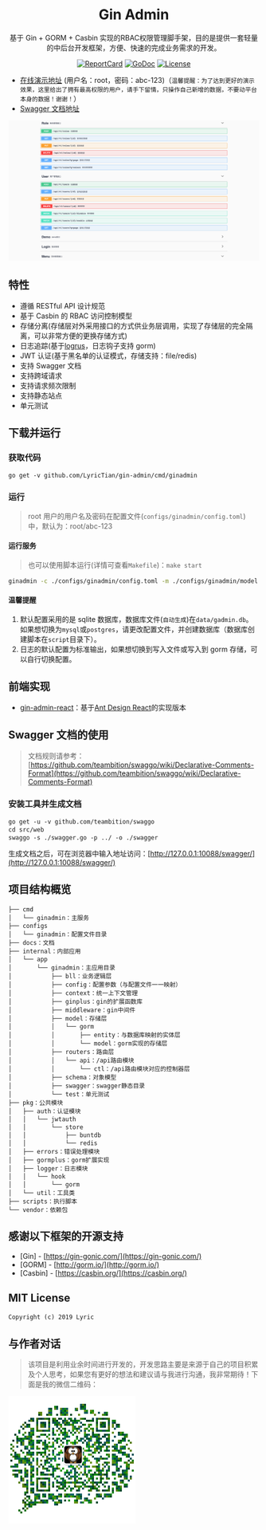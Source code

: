 <h1 align="center">Gin Admin</h1>

<div align="center">
 基于 Gin + GORM + Casbin 实现的RBAC权限管理脚手架，目的是提供一套轻量的中后台开发框架，方便、快速的完成业务需求的开发。
<br/>

[![ReportCard][reportcard-image]][reportcard-url] [![GoDoc][godoc-image]][godoc-url] [![License][license-image]][license-url]

</div>

- [在线演示地址](https://demo.tiannianshou.com) (用户名：root，密码：abc-123)（`温馨提醒：为了达到更好的演示效果，这里给出了拥有最高权限的用户，请手下留情，只操作自己新增的数据，不要动平台本身的数据！谢谢！`）
- [Swagger 文档地址](https://demo.tiannianshou.com/swagger/)

![](./screenshot_swagger.png)

## 特性

- 遵循 RESTful API 设计规范
- 基于 Casbin 的 RBAC 访问控制模型
- 存储分离(存储层对外采用接口的方式供业务层调用，实现了存储层的完全隔离，可以非常方便的更换存储方式)
- 日志追踪(基于[logrus](https://github.com/sirupsen/logrus)，日志钩子支持 gorm)
- JWT 认证(基于黑名单的认证模式，存储支持：file/redis)
- 支持 Swagger 文档
- 支持跨域请求
- 支持请求频次限制
- 支持静态站点
- 单元测试

## 下载并运行

### 获取代码

```
go get -v github.com/LyricTian/gin-admin/cmd/ginadmin
```

### 运行

> root 用户的用户名及密码在配置文件(`configs/ginadmin/config.toml`)中，默认为：root/abc-123

#### 运行服务

> 也可以使用脚本运行(详情可查看`Makefile`)：`make start`

```bash
ginadmin -c ./configs/ginadmin/config.toml -m ./configs/ginadmin/model.conf -swagger ./internal/app/ginadmin/swagger
```

#### 温馨提醒

1. 默认配置采用的是 sqlite 数据库，数据库文件(`自动生成`)在`data/gadmin.db`。如果想切换为`mysql`或`postgres`，请更改配置文件，并创建数据库（数据库创建脚本在`script`目录下）。
2. 日志的默认配置为标准输出，如果想切换到写入文件或写入到 gorm 存储，可以自行切换配置。

## 前端实现

- [gin-admin-react](https://github.com/LyricTian/gin-admin-react)：基于[Ant Design React](https://ant.design)的实现版本

## Swagger 文档的使用

> 文档规则请参考：[https://github.com/teambition/swaggo/wiki/Declarative-Comments-Format](https://github.com/teambition/swaggo/wiki/Declarative-Comments-Format)

### 安装工具并生成文档

```
go get -u -v github.com/teambition/swaggo
cd src/web
swaggo -s ./swagger.go -p ../ -o ./swagger
```

生成文档之后，可在浏览器中输入地址访问：[http://127.0.0.1:10088/swagger/](http://127.0.0.1:10088/swagger/)

## 项目结构概览

```
├── cmd
│   └── ginadmin：主服务
├── configs
│   └── ginadmin：配置文件目录
├── docs：文档
├── internal：内部应用
│   └── app
│       └── ginadmin：主应用目录
│           ├── bll：业务逻辑层
│           ├── config：配置参数（与配置文件一一映射）
│           ├── context：统一上下文管理
│           ├── ginplus：gin的扩展函数库
│           ├── middleware：gin中间件
│           ├── model：存储层
│           │   └── gorm
│           │       ├── entity：与数据库映射的实体层
│           │       └── model：gorm实现的存储层
│           ├── routers：路由层
│           │   └── api：/api路由模块
│           │       └── ctl：/api路由模块对应的控制器层
│           ├── schema：对象模型
│           ├── swagger：swagger静态目录
│           └── test：单元测试
├── pkg：公共模块
│   ├── auth：认证模块
│   │   └── jwtauth
│   │       └── store
│   │           ├── buntdb
│   │           └── redis
│   ├── errors：错误处理模块
│   ├── gormplus：gorm扩展实现
│   ├── logger：日志模块
│   │   └── hook
│   │       └── gorm
│   └── util：工具类
├── scripts：执行脚本
└── vendor：依赖包
```

## 感谢以下框架的开源支持

- [Gin] - [https://gin-gonic.com/](https://gin-gonic.com/)
- [GORM] - [http://gorm.io/](http://gorm.io/)
- [Casbin] - [https://casbin.org/](https://casbin.org/)

## MIT License

    Copyright (c) 2019 Lyric

## 与作者对话

> 该项目是利用业余时间进行开发的，开发思路主要是来源于自己的项目积累及个人思考，如果您有更好的想法和建议请与我进行沟通，我非常期待！下面是我的微信二维码：

<img src="./screenshot_wechat.jpeg" width="256" height="256" />

[reportcard-url]: https://goreportcard.com/report/github.com/LyricTian/gin-admin
[reportcard-image]: https://goreportcard.com/badge/github.com/LyricTian/gin-admin
[godoc-url]: https://godoc.org/github.com/LyricTian/gin-admin
[godoc-image]: https://godoc.org/github.com/LyricTian/gin-admin?status.svg
[license-url]: http://opensource.org/licenses/MIT
[license-image]: https://img.shields.io/npm/l/express.svg
